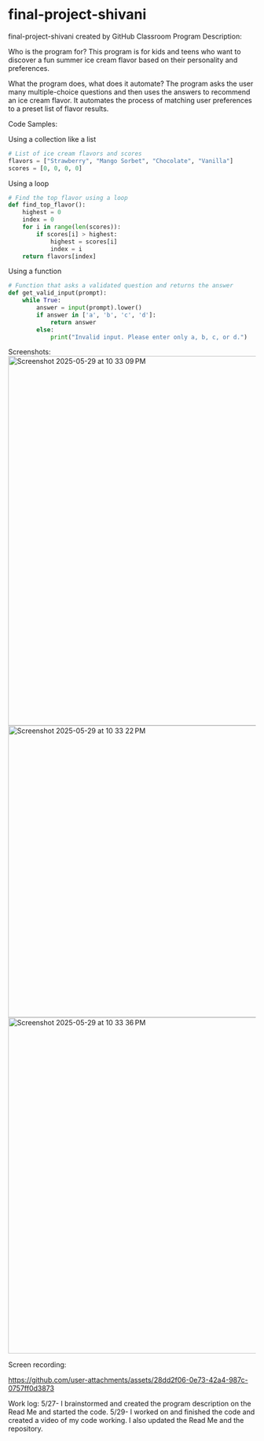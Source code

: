 # final-project-shivani
final-project-shivani created by GitHub Classroom
Program Description:

Who is the program for?
This program is for kids and teens who want to discover a fun summer ice cream flavor based on their personality and preferences.

What the program does, what does it automate?
The program asks the user many multiple-choice questions and then uses the answers to recommend an ice cream flavor. It automates the process of matching user preferences to a preset list of flavor results. 

Code Samples:

Using a collection like a list
```python codecodecode
# List of ice cream flavors and scores
flavors = ["Strawberry", "Mango Sorbet", "Chocolate", "Vanilla"]
scores = [0, 0, 0, 0]  
```
Using a loop
```python codecodecode
# Find the top flavor using a loop
def find_top_flavor():
    highest = 0
    index = 0
    for i in range(len(scores)):
        if scores[i] > highest:
            highest = scores[i]
            index = i
    return flavors[index]
```
Using a function
```python codecodecode
# Function that asks a validated question and returns the answer
def get_valid_input(prompt):
    while True:
        answer = input(prompt).lower()
        if answer in ['a', 'b', 'c', 'd']:
            return answer
        else:
            print("Invalid input. Please enter only a, b, c, or d.")
```
Screenshots:
<img width="751" alt="Screenshot 2025-05-29 at 10 33 09 PM" src="https://github.com/user-attachments/assets/037a8ad4-b53d-4efd-a61f-889147e4f308" />
<img width="593" alt="Screenshot 2025-05-29 at 10 33 22 PM" src="https://github.com/user-attachments/assets/ac9b13fb-8530-42fe-9bcf-89b051db495a" />
<img width="683" alt="Screenshot 2025-05-29 at 10 33 36 PM" src="https://github.com/user-attachments/assets/7ae8b3d2-f263-44e1-851d-9784542ac87e" />

Screen recording:

https://github.com/user-attachments/assets/28dd2f06-0e73-42a4-987c-0757ff0d3873


Work log: 
5/27- I brainstormed and created the program description on the Read Me and started the code. 
5/29- I worked on and finished the code and created a video of my code working. I also updated the Read Me and the repository. 
